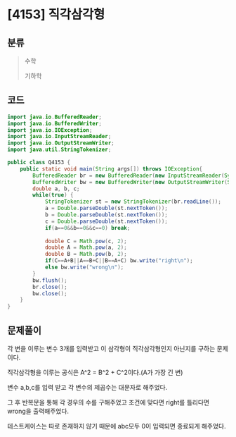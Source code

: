# [4153] 직각삼각형

## 분류
> 수학
>
> 기하학

## 코드
```java
import java.io.BufferedReader;
import java.io.BufferedWriter;
import java.io.IOException;
import java.io.InputStreamReader;
import java.io.OutputStreamWriter;
import java.util.StringTokenizer;

public class Q4153 {
	public static void main(String args[]) throws IOException{
		BufferedReader br = new BufferedReader(new InputStreamReader(System.in));
		BufferedWriter bw = new BufferedWriter(new OutputStreamWriter(System.out));
		double a, b, c;
		while(true) {
			StringTokenizer st = new StringTokenizer(br.readLine());
			a = Double.parseDouble(st.nextToken());
			b = Double.parseDouble(st.nextToken());
			c = Double.parseDouble(st.nextToken());
			if(a==0&&b==0&&c==0) break;
			
			double C = Math.pow(c, 2);
			double A = Math.pow(a, 2);
			double B = Math.pow(b, 2);
			if(C==A+B||A==B+C||B==A+C) bw.write("right\n");
			else bw.write("wrong\n");
		}
		bw.flush();
		br.close();
		bw.close();
	}
}

```

## 문제풀이

각 변을 이루는 변수 3개를 입력받고 이 삼각형이 직각삼각형인지 아닌지를 구하는 문제이다.

직각삼각형을 이루는 공식은 A^2 = B^2 + C^2이다.(A가 가장 긴 변)

변수 a,b,c를 입력 받고 각 변수의 제곱수는 대문자로 해주었다.

그 후 반복문을 통해 각 경우의 수를 구해주었고 조건에 맞다면 right를 틀리다면 wrong을 출력해주었다.

테스트케이스는 따로 존재하지 않기 때문에 abc모두 0이 입력되면 종료되게 해주었다.